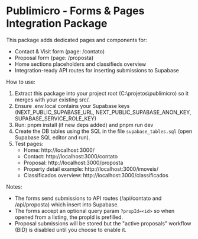 
Publimicro - Forms & Pages Integration Package
==============================================

This package adds dedicated pages and components for:
- Contact & Visit form (page: /contato)
- Proposal form (page: /proposta)
- Home sections placeholders and classifieds overview
- Integration-ready API routes for inserting submissions to Supabase

How to use:
1. Extract this package into your project root (C:\projetos\publimicro) so it merges with your existing src/.
2. Ensure .env.local contains your Supabase keys (NEXT_PUBLIC_SUPABASE_URL, NEXT_PUBLIC_SUPABASE_ANON_KEY, SUPABASE_SERVICE_ROLE_KEY)
3. Run: pnpm install (if new deps added) and pnpm run dev
4. Create the DB tables using the SQL in the file `supabase_tables.sql` (open Supabase SQL editor and run).
5. Test pages:
   - Home: http://localhost:3000/
   - Contact: http://localhost:3000/contato
   - Proposal: http://localhost:3000/proposta
   - Property detail example: http://localhost:3000/imoveis/<id>
   - Classificados overview: http://localhost:3000/classificados

Notes:
- The forms send submissions to API routes (/api/contato and /api/proposta) which insert into Supabase.
- The forms accept an optional query param `?propId=<id>` so when opened from a listing, the propId is prefilled.
- Proposal submissions will be stored but the "active proposals" workflow (BID) is disabled until you choose to enable it.
